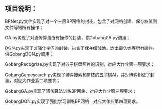 ## 项目说明：
BPNet.py文件实现了对一个三层BP网络的封装，包含了对网络创建、保存权值到文件等的所有操作；

GA.py实现了对遗传算法所有操作的封装，供GobangGA.py调用；

DQN.py实现了对强化学习的封装，包含了保存经验池、选出最优步等所有操作，供GobangDQN.py调用；

GobangRecognize.py实现了对五子棋盘照片的识别，对应大作业第一项要求；

GobangGamesearch.py实现了博弈搜索和剪枝的五子棋AI，并对博弈树做了封装，对应大作业第二项要求；

GobangGA.py实现了遗传算法训练BP网络，对应大作业第三项要求；

GobangDQN.py实现了强化学习训练BP网络，对应大作业第四项要求。